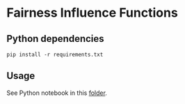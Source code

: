 # Fairness Influence Functions



## Python dependencies
`pip install -r requirements.txt`

## Usage
See Python notebook in this [folder](doc/).